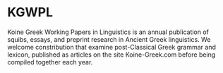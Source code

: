 # KGWPL
Koine Greek Working Papers in Linguistics is an annual publication of squibs, essays, and preprint research in Ancient Greek linguistics. We welcome constribution that examine post-Classical Greek grammar and lexicon, published as articles on the site Koine-Greek.com before being compiled together each year.
